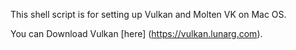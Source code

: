 This shell script is for setting up Vulkan and Molten VK on Mac OS. 

You can Download Vulkan [here] (https://vulkan.lunarg.com). 
